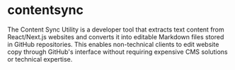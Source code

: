 # contentsync
The Content Sync Utility is a developer tool that extracts text content from React/Next.js websites and converts it into editable Markdown files stored in GitHub repositories. This enables non-technical clients to edit website copy through GitHub's interface without requiring expensive CMS solutions or technical expertise.
